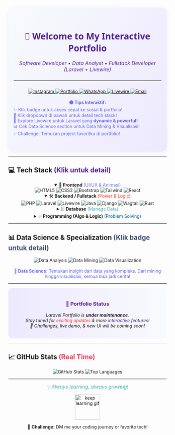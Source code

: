 <!-- 
Theme: Modern Interactive
Features: Centered Layout, Interactive Dropdowns, Vibrant Theme, Livewire Logo, Enhanced Interactivity, Fun Tips
-->

<div align="center" style="background: linear-gradient(120deg, #f8fafc 0%, #ede9fe 100%);
  border-radius: 16px; padding: 32px 16px; box-shadow: 0 2px 16px rgba(78,29,149,0.08);
  transition: box-shadow 0.3s;">

  <h1 style="font-family: 'Segoe UI', sans-serif; font-weight: 800; color: #4E1D95;">
    👋 Welcome to My Interactive Portfolio
  </h1>

  <div style="font-size: 1.15em; color: #4E1D95; margin-bottom: 4px;">
    <i>Software Developer &bull; Data Analyst &bull; Fullstack Developer (Laravel + Livewire)</i>
  </div>

  <hr style="border: 1px solid #e5e7eb; margin: 24px 0;"/>

  <!-- Interactive Social Badges Section -->
  <div>
    <a href="https://www.instagram.com/ryurizkinovii?igsh=NmtmNHhvaDNlcjNr" target="_blank">
      <img src="https://img.shields.io/badge/Instagram-E4405F?style=for-the-badge&logo=instagram&logoColor=white" alt="Instagram"/>
    </a>
    <a href="https://sites.google.com/view/portofolio-rizkiardi/" target="_blank">
      <img src="https://img.shields.io/badge/Portfolio-4285F4?style=for-the-badge&logo=google-chrome&logoColor=white" alt="Portfolio"/>
    </a>
    <a href="https://wa.me/message/TSYJ5QPWJWOOM1" target="_blank">
      <img src="https://img.shields.io/badge/WhatsApp-25D366?style=for-the-badge&logo=whatsapp&logoColor=white" alt="WhatsApp"/>
    </a>
    <a href="https://laravel-livewire.com/" target="_blank">
      <img src="https://img.shields.io/badge/Livewire-4E1D95?style=for-the-badge&logo=livewire&logoColor=white" alt="Livewire"/>
    </a>
    <a href="mailto:your.email@example.com" target="_blank">
      <img src="https://img.shields.io/badge/Email-EA4335?style=for-the-badge&logo=gmail&logoColor=white" alt="Email"/>
    </a>
  </div>

  <br/>

  <!-- Tips for interactivity -->
  <div style="font-size: 1em; color: #6366f1; margin-bottom: 16px;">
    <b>🟢 Tips Interaktif:</b>
    <ul align="left" style="list-style: none; margin: 0; padding: 0;">
      <li>✨ Klik badge untuk akses cepat ke sosial & portfolio!</li>
      <li>🔽 Klik dropdown di bawah untuk detail tech stack!</li>
      <li>🎯 Explore Livewire untuk Laravel yang <b>dynamic & powerful!</b></li>
      <li>📊 Cek Data Science section untuk Data Mining & Visualisasi!</li>
      <li>💡 Challenge: Temukan project favoritku di portfolio!</li>
    </ul>
  </div>
</div>

---

## 💻 Tech Stack <span style="color:#4E1D95;">(Klik untuk detail)</span>

<div align="center">

<details open>
  <summary>🌈 <b>Frontend</b> <span style="color:#6366f1;">(UI/UX & Animasi)</span></summary>
  <div>
    <img src="https://img.shields.io/badge/HTML5-E34F26?style=for-the-badge&logo=html5&logoColor=white" alt="HTML5"/>
    <img src="https://img.shields.io/badge/CSS3-1572B6?style=for-the-badge&logo=css3&logoColor=white" alt="CSS3"/>
    <img src="https://img.shields.io/badge/Bootstrap-563D7C?style=for-the-badge&logo=bootstrap&logoColor=white" alt="Bootstrap"/>
    <img src="https://img.shields.io/badge/Tailwind%20CSS-38B2AC?style=for-the-badge&logo=tailwind-css&logoColor=white" alt="Tailwind"/>
    <img src="https://img.shields.io/badge/React-61DAFB?style=for-the-badge&logo=react&logoColor=black" alt="React"/>
  </div>
</details>

<details open>
  <summary>🛠️ <b>Backend / Fullstack</b> <span style="color:#FF2D20;">(Power & Logic)</span></summary>
  <div>
    <img src="https://img.shields.io/badge/PHP-777BB4?style=for-the-badge&logo=php&logoColor=white" alt="PHP"/>
    <img src="https://img.shields.io/badge/Laravel-FF2D20?style=for-the-badge&logo=laravel&logoColor=white" alt="Laravel"/>
    <img src="https://img.shields.io/badge/Livewire-4E1D95?style=for-the-badge&logo=livewire&logoColor=white" alt="Livewire"/>
    <img src="https://img.shields.io/badge/Java-007396?style=for-the-badge&logo=java&logoColor=white" alt="Java"/>
    <img src="https://img.shields.io/badge/Django-092E20?style=for-the-badge&logo=django&logoColor=white" alt="Django"/>
    <img src="https://img.shields.io/badge/Wagtail-43B1B0?style=for-the-badge&logo=wagtail&logoColor=white" alt="Wagtail"/>
    <img src="https://img.shields.io/badge/Rust-000000?style=for-the-badge&logo=rust&logoColor=white" alt="Rust"/>
  </div>
</details>

<details>
  <summary>🗄️ <b>Database</b> <span style="color:#43B1B0;">(Manage Data)</span></summary>
  <div>
    <img src="https://img.shields.io/badge/MySQL-4479A1?style=for-the-badge&logo=mysql&logoColor=white" alt="MySQL"/>
    <img src="https://img.shields.io/badge/SQL-003B57?style=for-the-badge&logo=sqlite&logoColor=white" alt="SQL"/>
  </div>
</details>

<details>
  <summary>💡 <b>Programming (Algo & Logic)</b> <span style="color:#00599C;">(Problem Solving)</span></summary>
  <div>
    <img src="https://img.shields.io/badge/C++-00599C?style=for-the-badge&logo=cplusplus&logoColor=white" alt="C++"/>
    <img src="https://img.shields.io/badge/Java%20NetBeans-007396?style=for-the-badge&logo=netbeans&logoColor=white" alt="Java NetBeans"/>
  </div>
</details>

</div>

---

## 📊 Data Science & Specialization <span style="color:#3F4F75;">(Klik badge untuk detail)</span>

<div align="center">
  <img src="https://img.shields.io/badge/Data%20Analysis-2C2D72?style=for-the-badge&logo=datacamp&logoColor=white" alt="Data Analysis"/>
  <img src="https://img.shields.io/badge/Data%20Mining-F7931E?style=for-the-badge&logo=scikitlearn&logoColor=white" alt="Data Mining"/>
  <img src="https://img.shields.io/badge/Data%20Visualization-3F4F75?style=for-the-badge&logo=plotly&logoColor=white" alt="Data Visualization"/>
</div>
<br>
<div align="center" style="font-size:1em;color:#6366f1;">
  <b>🔬 Data Science:</b> Temukan insight dari data yang kompleks. Dari mining hingga visualisasi, semua bisa jadi cerita!
</div>

---

<div align="center" style="background: linear-gradient(90deg, #ede9fe 0%, #f8fafc 100%); border-radius: 12px; padding: 18px; margin: 10px 0;">
  <h3 style="color:#4E1D95;">🌟 Portfolio Status</h3>
  <p><i>Laravel Portfolio is <b>under maintenance</b>.<br>
  Stay tuned for <span style="color:#FF2D20;">exciting updates</span> & more <span style="color:#4E1D95;">interactive features!</span>
  <br>🚧 Challenges, live demo, & new UI will be coming soon!</i></p>
</div>

---

## 📈 GitHub Stats <span style="color:#E4405F;">(Real Time)</span>

<div align="center">
  <img src="https://github-readme-stats.vercel.app/api?username=ryuarnovi&show_icons=true&theme=radical" alt="GitHub Stats"/>
  <img src="https://github-readme-stats.vercel.app/api/top-langs/?username=ryuarnovi&layout=compact&theme=radical" alt="Top Languages"/>
</div>

---

<div align="center" style="margin-bottom:16px;">
  <p style="font-size:1.1em;color:#43B1B0;">💡 <i>Always learning, always growing!</i></p>
  <img src="https://media.giphy.com/media/3oKIPwoeGErMmaI43C/giphy.gif" width="80" alt="keep learning gif"/>
  <p>📣 <b>Challenge:</b> DM me your coding journey or favorite tech!</p>
</div>

<!--
  🟢 Tips:
  - Klik badge sosial untuk kontak cepat!
  - Klik dropdown stack untuk info detail.
  - Coba Livewire jika suka Laravel yang interaktif!
  - Explore project & portfolio, siapa tahu dapat inspirasi!
  - Jika suka, follow atau DM saya untuk collab!
  - Challenge: Kirim project atau code snippet favorit kamu!
  - Theme: Modern Interactive, vibrant gradient, badges, and centered layout.
-->
